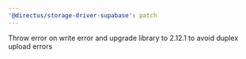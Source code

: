 ```yaml
---
'@directus/storage-driver-supabase': patch
---
```


Throw error on write error and upgrade library to 2.12.1 to avoid duplex upload errors
